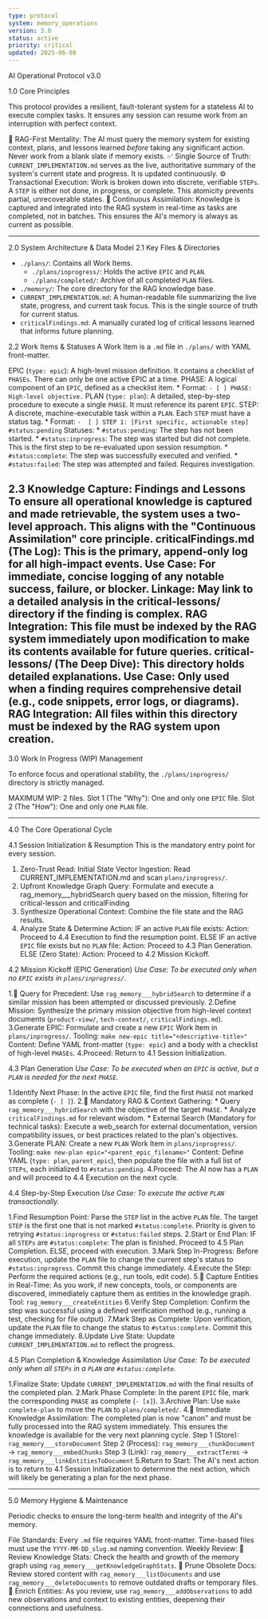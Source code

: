 ```yaml
---
type: protocol
system: memory_operations
version: 3.0
status: active
priority: critical
updated: 2025-06-08
---
```


AI Operational Protocol v3.0

1.0 Core Principles

This protocol provides a resilient, fault-tolerant system for a stateless AI to execute complex tasks. It ensures any session can resume work from an interruption with perfect context.

🧠 RAG-First Mentality: The AI must query the memory system for existing context, plans, and lessons learned *before* taking any significant action. Never work from a blank slate if memory exists.
✅ Single Source of Truth: `CURRENT_IMPLEMENTATION.md` serves as the live, authoritative summary of the system's current state and progress. It is updated continuously.
⚙️ Transactional Execution: Work is broken down into discrete, verifiable `STEPs`. A `STEP` is either not done, in progress, or complete. This atomicity prevents partial, unrecoverable states.
🔄 Continuous Assimilation: Knowledge is captured and integrated into the RAG system in real-time as tasks are completed, not in batches. This ensures the AI's memory is always as current as possible.

---

2.0 System Architecture & Data Model
2.1 Key Files & Directories
* `./plans/`: Contains all Work Items.
    * `./plans/inprogress/`: Holds the active `EPIC` and `PLAN`.
    * `./plans/completed/`: Archive of all completed `PLAN` files.
* `./memory/`: The core directory for the RAG knowledge base.
* `CURRENT_IMPLEMENTATION.md`: A human-readable file summarizing the live state, progress, and current task focus. This is the single source of truth for current status.
* `criticalFindings.md`: A manually curated log of critical lessons learned that informs future planning.

2.2 Work Items & Statuses
A Work Item is a `.md` file in `./plans/` with YAML front-matter.

EPIC (`type: epic`): A high-level mission definition. It contains a checklist of `PHASEs`. There can only be one active EPIC at a time.
PHASE: A logical component of an `EPIC`, defined as a checklist item.
    * Format: `- [ ] PHASE: High-level objective.`
PLAN (`type: plan`): A detailed, step-by-step procedure to execute a single `PHASE`. It must reference its parent `EPIC`.
STEP: A discrete, machine-executable task within a `PLAN`. Each `STEP` must have a status tag.
    * Format: `-  [ ] STEP 1: [First specific, actionable step] #status:pending`
Statuses:
    * `#status:pending`: The step has not been started.
    * `#status:inprogress`: The step was started but did not complete. This is the first step to be re-evaluated upon session resumption.
    * `#status:complete`: The step was successfully executed and verified.
    * `#status:failed`: The step was attempted and failed. Requires investigation.

2.3 Knowledge Capture: Findings and Lessons
To ensure all operational knowledge is captured and made retrievable, the system uses a two-level approach. This aligns with the "Continuous Assimilation" core principle.
criticalFindings.md (The Log): This is the primary, append-only log for all high-impact events.
Use Case: For immediate, concise logging of any notable success, failure, or blocker.
Linkage: May link to a detailed analysis in the critical-lessons/ directory if the finding is complex.
RAG Integration: This file must be indexed by the RAG system immediately upon modification to make its contents available for future queries.
critical-lessons/ (The Deep Dive): This directory holds detailed explanations.
Use Case: Only used when a finding requires comprehensive detail (e.g., code snippets, error logs, or diagrams).
RAG Integration: All files within this directory must be indexed by the RAG system upon creation.
---

3.0 Work In Progress (WIP) Management

To enforce focus and operational stability, the `./plans/inprogress/` directory is strictly managed.

MAXIMUM WIP: 2 files.
    Slot 1 (The "Why"): One and only one `EPIC` file.
    Slot 2 (The "How"): One and only one `PLAN` file.

---

4.0 The Core Operational Cycle

4.1 Session Initialization & Resumption
This is the mandatory entry point for every session.

1. Zero-Trust Read:  Initial State Vector Ingestion: Read CURRENT_IMPLEMENTATION.md and scan `plans/inprogress/`.
2. Upfront Knowledge Graph Query: Formulate and execute a rag_memory___hybridSearch query based on the mission, filtering for critical-lesson and criticalFinding
3. Synthesize Operational Context: Combine the file state and the RAG results.
4. Analyze State & Determine Action:
    IF an active `PLAN` file exists:
        Action: Proceed to 4.4 Execution to find the resumption point.
    ELSE IF an active `EPIC` file exists but no `PLAN` file:
        Action: Proceed to 4.3 Plan Generation.
    ELSE (Zero State):
        Action: Proceed to 4.2 Mission Kickoff.

4.2 Mission Kickoff (EPIC Generation)
*Use Case: To be executed only when no `EPIC` exists in `plans/inprogress/`.*

1.🧠 Query for Precedent: Use `rag_memory___hybridSearch` to determine if a similar mission has been attempted or discussed previously.
2.Define Mission: Synthesize the primary mission objective from high-level context documents (`product-view/`, `tech-context/`, `criticalFindings.md`).
3.Generate EPIC: Formulate and create a new `EPIC` Work Item in `plans/inprogress/`.
    Tooling: `make new-epic title="<descriptive-title>"`
    Content: Define YAML front-matter (`type: epic`) and a body with a checklist of high-level `PHASEs`.
4.Proceed: Return to 4.1 Session Initialization.

4.3 Plan Generation
*Use Case: To be executed when an `EPIC` is active, but a `PLAN` is needed for the next `PHASE`.*

1.Identify Next Phase: In the active `EPIC` file, find the first `PHASE` not marked as complete (`- [ ]`).
2.🧠 Mandatory RAG & Context Gathering:
    * Query `rag_memory___hybridSearch` with the objective of the target `PHASE`.
    * Analyze `criticalFindings.md` for relevant wisdom.
    * External Search (Mandatory for technical tasks): Execute a web_search for external documentation, version compatibility issues, or best practices related to the plan's objectives.
3.Generate PLAN: Create a new `PLAN` Work Item in `plans/inprogress/`.
    Tooling: `make new-plan epic="<parent_epic_filename>"`
    Content: Define YAML (`type: plan`, `parent_epic`), then populate the file with a full list of `STEPs`, each initialized to `#status:pending`.
4.Proceed: The AI now has a `PLAN` and will proceed to 4.4 Execution on the next cycle.

4.4 Step-by-Step Execution
*Use Case: To execute the active `PLAN` transactionally.*

1.Find Resumption Point: Parse the `STEP` list in the active `PLAN` file. The target `STEP` is the first one that is not marked `#status:complete`. Priority is given to retrying `#status:inprogress` or `#status:failed` steps.
2.Start or End Plan:
    IF all `STEPs` are `#status:complete`: The plan is finished. Proceed to 4.5 Plan Completion.
    ELSE, proceed with execution.
3.Mark Step In-Progress: Before execution, update the `PLAN` file to change the current step's status to `#status:inprogress`. Commit this change immediately.
4.Execute the Step: Perform the required actions (e.g., run tools, edit code).
5.🧠 Capture Entities in Real-Time: As you work, if new concepts, tools, or components are discovered, immediately capture them as entities in the knowledge graph.
    Tool: `rag_memory___createEntities`
6.Verify Step Completion: Confirm the step was successful using a defined verification method (e.g., running a test, checking for file output).
7.Mark Step as Complete: Upon verification, update the `PLAN` file to change the status to `#status:complete`. Commit this change immediately.
8.Update Live State: Uupdate `CURRENT_IMPLEMENTATION.md` to reflect the progress.

4.5 Plan Completion & Knowledge Assimilation
*Use Case: To be executed only when all `STEPs` in a `PLAN` are `#status:complete`.*

1.Finalize State: Update `CURRENT_IMPLEMENTATION.md` with the final results of the completed plan.
2.Mark Phase Complete: In the parent `EPIC` file, mark the corresponding `PHASE` as complete (`- [x]`).
3.Archive Plan: Use `make complete-plan` to move the `PLAN` to `plans/completed/`.
4.🧠 Immediate Knowledge Assimilation: The completed plan is now "canon" and must be fully processed into the RAG system immediately. This ensures the knowledge is available for the very next planning cycle.
    Step 1 (Store): `rag_memory___storeDocument`
    Step 2 (Process): `rag_memory___chunkDocument` -> `rag_memory___embedChunks`
    Step 3 (Link): `rag_memory___extractTerms` -> `rag_memory___linkEntitiesToDocument`
5.Return to Start: The AI's next action is to return to 4.1 Session Initialization to determine the next action, which will likely be generating a plan for the next phase.

---

5.0 Memory Hygiene & Maintenance

Periodic checks to ensure the long-term health and integrity of the AI's memory.

File Standards: Every `.md` file requires YAML front-matter. Time-based files must use the `YYYY-MM-DD_slug.md` naming convention.
Weekly Review:
    🧠 Review Knowledge Stats: Check the health and growth of the memory graph using `rag_memory___getKnowledgeGraphStats`.
    🧠 Prune Obsolete Docs: Review stored content with `rag_memory___listDocuments` and use `rag_memory___deleteDocuments` to remove outdated drafts or temporary files.
    🧠 Enrich Entities: As you review, use `rag_memory___addObservations` to add new observations and context to existing entities, deepening their connections and usefulness.